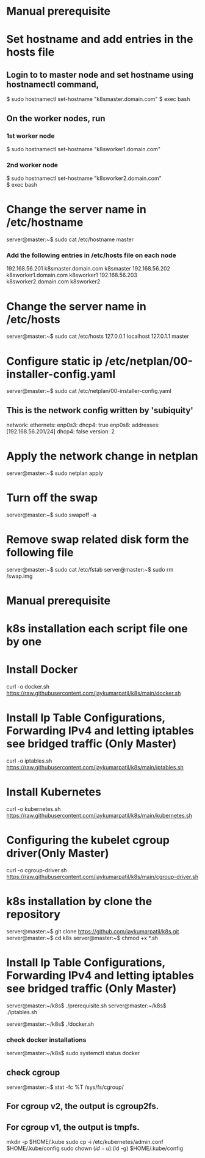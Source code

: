 # Manual prerequisite 

# Set hostname and add entries in the hosts file
## Login to to master node and set hostname using hostnamectl command,
$ sudo hostnamectl set-hostname "k8smaster.domain.com"
$ exec bash
## On the worker nodes, run
### 1st worker node
$ sudo hostnamectl set-hostname "k8sworker1.domain.com"

### 2nd worker node   
$ sudo hostnamectl set-hostname "k8sworker2.domain.com"   
$ exec bash

# Change the server name in /etc/hostname 
server@master:~$ sudo cat /etc/hostname 
master
### Add the following entries in /etc/hosts file on each node
192.168.56.201   k8smaster.domain.com k8smaster
192.168.56.202   k8sworker1.domain.com k8sworker1
192.168.56.203   k8sworker2.domain.com k8sworker2

# Change the server name in /etc/hosts
server@master:~$ sudo cat /etc/hosts
127.0.0.1 localhost
127.0.1.1 master

# Configure static ip /etc/netplan/00-installer-config.yaml
server@master:~$ sudo cat /etc/netplan/00-installer-config.yaml 
## This is the network config written by 'subiquity'
network:
  ethernets:
    enp0s3:
      dhcp4: true
    enp0s8:
      addresses: [192.168.56.201/24]
      dhcp4: false
  version: 2
# Apply the network change in netplan
server@master:~$ sudo netplan apply

# Turn off the swap
server@master:~$ sudo swapoff -a

# Remove swap related disk form the following file
server@master:~$ sudo cat /etc/fstab
server@master:~$ sudo rm /swap.img 

# Manual prerequisite 

# k8s installation each script file one by one

# Install Docker
curl -o docker.sh https://raw.githubusercontent.com/jaykumarpatil/k8s/main/docker.sh

# Install Ip Table Configurations, Forwarding IPv4 and letting iptables see bridged traffic (Only Master)
curl -o iptables.sh https://raw.githubusercontent.com/jaykumarpatil/k8s/main/iptables.sh

# Install Kubernetes
curl -o kubernetes.sh https://raw.githubusercontent.com/jaykumarpatil/k8s/main/kubernetes.sh

# Configuring the kubelet cgroup driver(Only Master)
curl -o cgroup-driver.sh https://raw.githubusercontent.com/jaykumarpatil/k8s/main/cgroup-driver.sh

# k8s installation by clone the repository
server@master:~$ git clone https://github.com/jaykumarpatil/k8s.git
server@master:~$ cd k8s
server@master:~$ chmod +x *.sh
# Install Ip Table Configurations, Forwarding IPv4 and letting iptables see bridged traffic (Only Master)
server@master:~/k8s$ ./prerequisite.sh 
server@master:~/k8s$ ./iptables.sh

server@master:~/k8s$ ./docker.sh
### check docker installations 
server@master:~/k8s$ sudo systemctl status docker

## check cgroup
server@master:~$ stat -fc %T /sys/fs/cgroup/
## For cgroup v2, the output is cgroup2fs.
## For cgroup v1, the output is tmpfs.


mkdir -p $HOME/.kube
sudo cp -i /etc/kubernetes/admin.conf $HOME/.kube/config
sudo chown $(id -u):$(id -g) $HOME/.kube/config
